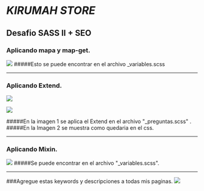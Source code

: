 # *KIRUMAH STORE*
## Desafio SASS II + SEO
### Aplicando mapa y map-get.
![](https://media.discordapp.net/attachments/904475090048126999/1024816675859738634/unknown.png)
#####Esto se puede encontrar en el archivo _variables.scss

------------

### Aplicando Extend.
![](https://media.discordapp.net/attachments/904475090048126999/1024818095111536751/unknown.png)

![](https://media.discordapp.net/attachments/904475090048126999/1024818189214961674/unknown.png)

#####En la imagen 1 se aplica el Extend en el archivo "_preguntas.scss" . 
#####En la Imagen 2 se muestra como quedaria en el css.

------------

### Aplicando Mixin.
![](https://media.discordapp.net/attachments/904475090048126999/1024820262643974185/unknown.png)
#####Se puede encontrar en el archivo "_variables.scss".

------------

###Agregue estas keywords y descripciones a todas mis paginas.
![](https://media.discordapp.net/attachments/904475090048126999/1024820899393835120/unknown.png)
